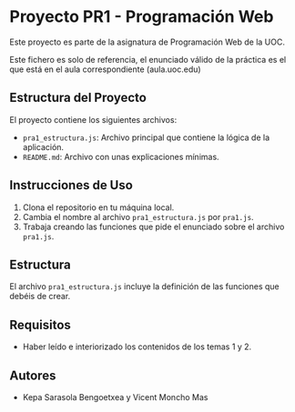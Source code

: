 # Proyecto PR1 - Programación Web

Este proyecto es parte de la asignatura de Programación Web de la UOC. 

Este fichero es solo de referencia, el enunciado válido de la práctica es el que está en el aula correspondiente (aula.uoc.edu)

## Estructura del Proyecto

El proyecto contiene los siguientes archivos:

- `pra1_estructura.js`: Archivo principal que contiene la lógica de la aplicación.
- `README.md`: Archivo con unas explicaciones mínimas.


## Instrucciones de Uso

1. Clona el repositorio en tu máquina local.
2. Cambia el nombre al archivo `pra1_estructura.js` por `pra1.js`.
3. Trabaja creando las funciones que pide el enunciado sobre el archivo `pra1.js`.


## Estructura

El archivo `pra1_estructura.js` incluye la definición de las funciones que debéis de crear.

## Requisitos

- Haber leído e interiorizado los contenidos de los temas 1 y 2.


## Autores

- Kepa Sarasola Bengoetxea y Vicent Moncho Mas


